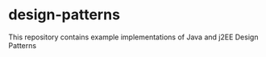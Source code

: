 # design-patterns
This repository contains example implementations of Java and j2EE Design Patterns
